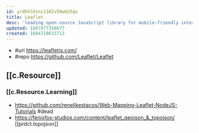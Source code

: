 ```yaml
---
id: yrdhhlbtni1102v58wm25qx
title: Leaflet
desc: 'leading open-source JavaScript library for mobile-friendly interactive maps'
updated: 1697477356677
created: 1694718615713
---
```


- #url https://leafletjs.com/
- #repo https://github.com/Leaflet/Leaflet

## [[c.Resource]]

### [[c.Resource.Learning]]

- https://github.com/renelikestacos/Web-Mapping-Leaflet-NodeJS-Tutorials #dead
- https://fenixfox-studios.com/content/leaflet_geojson_&_topojson/ [[prdct.topojson]]